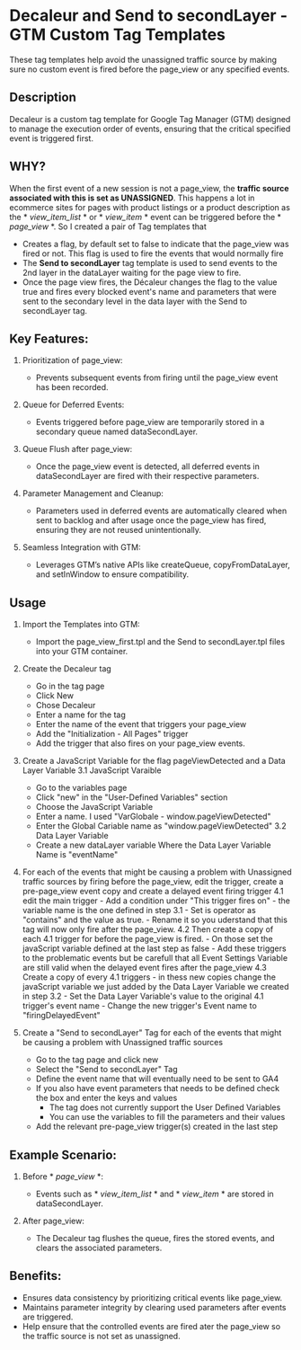 # Decaleur and Send to secondLayer - GTM Custom Tag Templates

These tag templates help avoid the unassigned traffic source by making sure no custom event is fired before the page_view or any specified events.

## Description
Decaleur is a custom tag template for Google Tag Manager (GTM) designed to manage the execution order of events, ensuring that the critical specified event is triggered first.

## WHY?
When the first event of a new session is not a page_view, the __traffic source associated with this is set as UNASSIGNED__. This happens a lot in ecommerce sites for pages with product listings or a product description as the * *view_item_list* * or * *view_item* * event can be triggered before the * *page_view* *. So I created a pair of Tag templates that 
 - Creates a flag, by default set to false to indicate that the page_view was fired or not. This flag is used to fire the events that would normally fire
 - The __Send to secondLayer__ tag template is used to send events to the 2nd layer in the dataLayer waiting for the page view to fire.
 - Once the page view fires, the Décaleur changes the flag to the value true and fires every blocked event's name and parameters that were sent to the secondary level in the data layer with the Send to secondLayer tag.

## Key Features:
1. Prioritization of page_view:
   - Prevents subsequent events from firing until the page_view event has been recorded.

2. Queue for Deferred Events:
   - Events triggered before page_view are temporarily stored in a secondary queue named dataSecondLayer.

3. Queue Flush after page_view:
   - Once the page_view event is detected, all deferred events in dataSecondLayer are fired with their respective parameters.

4. Parameter Management and Cleanup:
   - Parameters used in deferred events are automatically cleared when sent to backlog and after usage once the page_view has fired, ensuring they are not reused unintentionally.

5. Seamless Integration with GTM:
   - Leverages GTM’s native APIs like createQueue, copyFromDataLayer, and setInWindow to ensure compatibility.

## Usage
1. Import the Templates into GTM:
   - Import the page_view_first.tpl and the Send to secondLayer.tpl files into your GTM container.

2. Create the Decaleur tag
   - Go in the tag page
   - Click New
   - Chose Decaleur
   - Enter a name for the tag
   - Enter the name of the event that triggers your page_view
   - Add the "Initialization - All Pages" trigger
   - Add the trigger that also fires on your page_view events.

3. Create a JavaScript Variable for the flag pageViewDetected and a Data Layer Variable
   3.1 JavaScript Varaible
     - Go to the variables page
     - Click "new" in the "User-Defined Variables" section
     - Choose the JavaScript Variable
     - Enter a name. I used "VarGlobale - window.pageViewDetected"
     - Enter the Global Cariable name as "window.pageViewDetected"
   3.2 Data Layer Variable
     - Create a new dataLayer variable Where the Data Layer Variable Name is "eventName"

4. For each of the events that might be causing a problem with Unassigned traffic sources by firing before the page_view, edit the trigger, create a pre-page_view event copy and create a delayed event firing trigger
   4.1 edit the main trigger
       - Add a condition under "This trigger fires on"
       - the variable name is the one defined in step 3.1
       - Set is operator as "contains" and the value as true.
       - Rename it so you uderstand that this tag will now only fire after the page_view.
   4.2 Then create a copy of each 4.1 trigger for before the page_view is fired.
       - On those set the javaScript variable defined at the last step as false
       - Add these triggers to the problematic events but be carefull that all Event Settings Variable are still valid when the delayed event fires after the page_view
   4.3 Create a copy of every 4.1 triggers
       - in thess new copies change the javaScript variable we just added by the Data Layer Variable we created in step 3.2
       - Set the Data Layer Variable's value to the original 4.1 trigger's event name
       - Change the new trigger's Event name to "firingDelayedEvent"

7. Create a "Send to secondLayer" Tag for each of the events that might be causing a problem with Unassigned traffic sources
   - Go to the tag page and click new
   - Select the "Send to secondLayer" Tag
   - Define the event name that will eventually need to be sent to GA4
   - If you also have event parameters that needs to be defined check the box and enter the keys and values
     - The tag does not currently support the User Defined Variables
     - You can use the variables to fill the parameters and their values
   - Add the relevant pre-page_view trigger(s) created in the last step

## Example Scenario:
1. Before * *page_view* *:
   - Events such as * *view_item_list* * and *  *view_item* * are stored in dataSecondLayer.

2. After page_view:
   - The Decaleur tag flushes the queue, fires the stored events, and clears the associated parameters.

## Benefits:
   - Ensures data consistency by prioritizing critical events like page_view.
   - Maintains parameter integrity by clearing used parameters after events are triggered.
   - Help ensure that the controlled events are fired ater the page_view so the traffic source is not set as unassigned.
